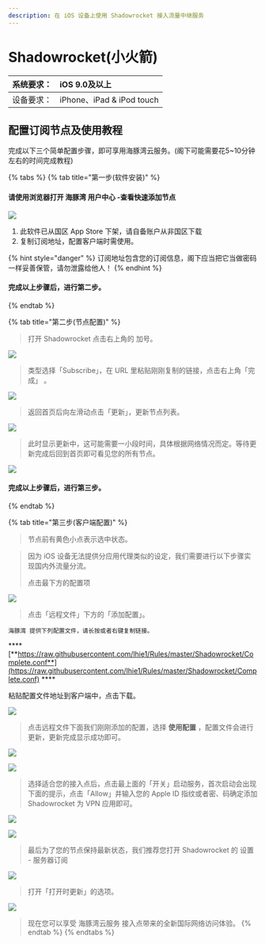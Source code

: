 ```yaml
---
description: 在 iOS 设备上使用 Shadowrocket 接入流量中继服务
---
```


# Shadowrocket\(小火箭\)

| 系统要求： | iOS 9.0及以上  |
| :--- | :--- |
| 设备要求： | iPhone、iPad & iPod touch |

## 配置订阅节点及使用教程

完成以下三个简单配置步骤，即可享用海豚湾云服务。\(阁下可能需要花5~10分钟左右的时间完成教程\)

{% tabs %}
{% tab title="第一步\(软件安装\)" %}
#### 请使用浏览器打开 海豚湾 用户中心 -查看快速添加节点

![](../../.gitbook/assets/image%20%2826%29.png)

1. 此软件已从国区 App Store 下架，请自备账户从非国区下载
2. 复制订阅地址，配置客户端时需使用。

{% hint style="danger" %}
订阅地址包含您的订阅信息，阁下应当把它当做密码一样妥善保管，请勿泄露给他人！
{% endhint %}

#### 完成以上步骤后，进行第二步。
{% endtab %}

{% tab title="第二步\(节点配置\)" %}
> 打开 Shadowrocket 点击右上角的 加号。

![](../../.gitbook/assets/image%20%288%29.png)

> 类型选择「Subscribe」，在 URL 里粘贴刚刚复制的链接，点击右上角「完成」 。

![](../../.gitbook/assets/image%20%2822%29.png)

> 返回首页后向左滑动点击「更新」，更新节点列表。

![](../../.gitbook/assets/image%20%2836%29.png)

> 此时显示更新中，这可能需要一小段时间，具体根据网络情况而定。等待更新完成后回到首页即可看见您的所有节点。

![](../../.gitbook/assets/image%20%2824%29.png)

#### 完成以上步骤后，进行第三步。
{% endtab %}

{% tab title="第三步\(客户端配置\)" %}
> 节点前有黄色小点表示选中状态。

> 因为 iOS 设备无法提供分应用代理类似的设定，我们需要进行以下步骤实现国内外流量分流。
>
> 点击最下方的配置项

![](../../.gitbook/assets/image%20%2828%29.png)

> 点击「远程文件」下方的「添加配置」。

```text
海豚湾 提供下列配置文件，请长按或者右键复制链接。
```

\*\*\*\*[**https://raw.githubusercontent.com/lhie1/Rules/master/Shadowrocket/Complete.conf**](https://raw.githubusercontent.com/lhie1/Rules/master/Shadowrocket/Complete.conf)  ****

粘贴配置文件地址到客户端中，点击下载。

![](../../.gitbook/assets/image%20%2844%29.png)

> 点击远程文件下面我们刚刚添加的配置，选择 **使用配置** ，配置文件会进行更新，更新完成显示成功即可。

![](../../.gitbook/assets/image%20%2860%29.png)

![](../../.gitbook/assets/image%20%2831%29.png)

> 选择适合您的接入点后，点击最上面的「开关」启动服务，首次启动会出现下面的提示，点击「Allow」并输入您的 Apple ID 指纹或者密、码确定添加 Shadowrocket 为 VPN 应用即可。

![](../../.gitbook/assets/image%20%2823%29.png)

![](../../.gitbook/assets/image%20%2854%29.png)

> 最后为了您的节点保持最新状态，我们推荐您打开 Shadowrocket 的 设置 - 服务器订阅

![](../../.gitbook/assets/image%20%281%29.png)

> 打开「打开时更新」的选项。

![](../../.gitbook/assets/image%20%2850%29.png)

> 现在您可以享受 海豚湾云服务 接入点带来的全新国际网络访问体验。
{% endtab %}
{% endtabs %}



